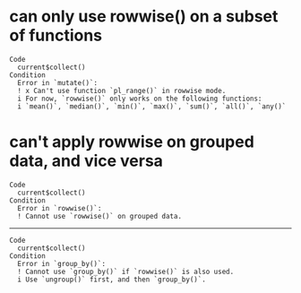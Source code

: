 # can only use rowwise() on a subset of functions

    Code
      current$collect()
    Condition
      Error in `mutate()`:
      ! x Can't use function `pl_range()` in rowwise mode.
      i For now, `rowwise()` only works on the following functions:
      i `mean()`, `median()`, `min()`, `max()`, `sum()`, `all()`, `any()`

# can't apply rowwise on grouped data, and vice versa

    Code
      current$collect()
    Condition
      Error in `rowwise()`:
      ! Cannot use `rowwise()` on grouped data.

---

    Code
      current$collect()
    Condition
      Error in `group_by()`:
      ! Cannot use `group_by()` if `rowwise()` is also used.
      i Use `ungroup()` first, and then `group_by()`.

